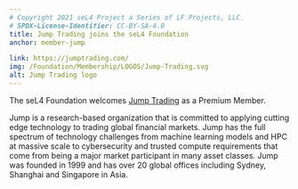 ```yaml
---
# Copyright 2021 seL4 Project a Series of LF Projects, LLC.
# SPDX-License-Identifier: CC-BY-SA-4.0
title: Jump Trading joins the seL4 Foundation
anchor: member-jump

link: https://jumptrading.com/
img: /Foundation/Membership/LOGOS/Jump-Trading.svg
alt: Jump Trading logo
---
```


The seL4 Foundation welcomes [Jump Trading](https://jumptrading.com/) as a
Premium Member.

Jump is a research-based organization that is committed to applying cutting edge
technology to trading global financial markets. Jump has the full spectrum of
technology challenges from machine learning models and HPC at massive scale to
cybersecurity and trusted compute requirements that come from being a major
market participant in many asset classes. Jump was founded in 1999 and has over
20 global offices including Sydney, Shanghai and Singapore in Asia.
